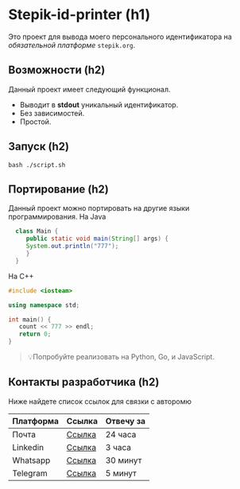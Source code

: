 # Stepik-id-printer (h1)
Это проект для вывода моего персонального идентификатора на *обязательной платформе* `stepik.org`.
## Возможности (h2)
Данный проект имеет следующий функционал.
  - Выводит в **stdout** уникальный идентификатор.
  - Без зависимостей.
  - Простой.
  
## Запуск (h2)
`bash ./script.sh`
## Портирование (h2)
Данный проект можно портировать на другие языки программирования.
На Java
```java
  class Main {
     public static void main(String[] args) {
     System.out.println("777");
     }
  }
  ```
На C++
```c++
#include <iosteam>

using namespace std;

int main() {
   count << 777 >> endl;
   return 0;
}
```
> :bulb:Попробуйте реализовать на Python, Go, и JavaScript.
## Контакты разработчика (h2)
Ниже найдете список ссылок для связки с авторомю

| Платформа | Ссылка | Отвечу за |
| --------- | ------ | --------- |
| Почта     | [Ссылка](https://emojio.ru/objects/d83ddca1-1f4a1-lampochka.html) | 24 часа |
| Linkedin  | [Ссылка](https://emojio.ru/objects/d83ddca1-1f4a1-lampochka.html) | 3 часа |
| Whatsapp  | [Ссылка](https://emojio.ru/objects/d83ddca1-1f4a1-lampochka.html) | 30 минут |
| Telegram  | [Ссылка](https://emojio.ru/objects/d83ddca1-1f4a1-lampochka.html) | 5 минут |
